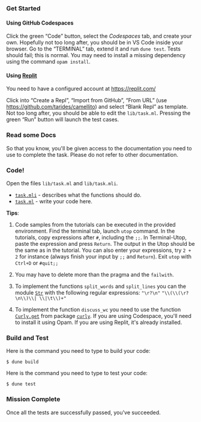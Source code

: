 ### Get Started

#### Using GitHub Codespaces

Click the green “Code” button, select the _Codespaces_ tab, and create your own.
Hopefully not too long after, you should be in VS Code inside your browser. Go
to the “TERMINAL” tab, extend it and run `dune test`. Tests should fail; this is
normal. You may need to install a missing dependency using the command `opam
install`.

#### Using [Replit](https://replit.com/)

You need to have a configured account at https://replit.com/

Click into “Create a Repl”, “Import from GitHub”, “From URL” (use
https://github.com/tarides/camellito) and select “Blank Repl” as template. Not
too long after, you should be able to edit the `lib/task.ml`. Pressing the green
“Run” button will launch the test cases.

### Read some Docs

So that you know, you'll be given access to the documentation you need to use to
complete the task. Please do not refer to other documentation.

### Code!

Open the files `lib/task.ml` and `lib/task.mli`.
* [`task.mli`](lib/task.mli) - describes what the functions should do.
* [`task.ml`](lib/task.ml) - write your code here.

**Tips**:

1. Code samples from the tutorials can be executed in the provided environment.
   Find the terminal tab, launch `utop` command. In the tutorials, copy
   expressions after `#`, including the `;;`. In Terminal-Utop, paste the
   expression and press `Return`. The output in the Utop should be the same as
   in the tutorial. You can also enter your expressions, try `2 + 2` for
   instance (always finish your input by `;;` and `Return`). Exit `utop` with
   `Ctrl+D` or `#quit;;`

1. You may have to delete more than the pragma and the `failwith`.

1. To implement the functions `split_words` and `split_lines` you can the module
   [`Str`](https://v2.ocaml.org/releases/5.1/api/Str.html) with the following
   regular expressions: `"\r?\n"` `"\\(\\(\r?\n\\)\\| \\|\t\\)+"`

1. To implement the function `discuss_wc` you need to use the function
   [`Curly.get`](https://ocaml.org/p/curly/latest/doc/Curly/index.html#val-get)
   from package [`curly`](https://github.com/rgrinberg/curly). If you are using
   Codespace, you'll need to install it using Opam. If you are using Replit,
   it's already installed.

### Build and Test

Here is the command you need to type to build your code:
```shell
$ dune build
```

Here is the command you need to type to test your code:
```shell
$ dune test
```

### Mission Complete

Once all the tests are successfully passed, you've succeeded.
